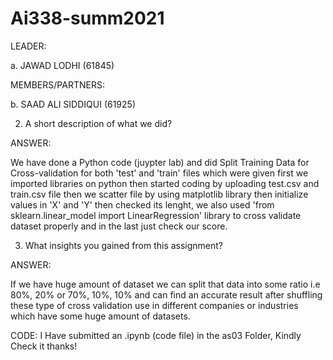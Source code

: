 # Ai338-summ2021
LEADER:

a. JAWAD LODHI (61845)

MEMBERS/PARTNERS:

b. SAAD ALI SIDDIQUI (61925)

2. A short description of what we did?

ANSWER:

We have done a Python code (juypter lab) and did Split Training Data for Cross-validation for both 'test' and 'train' files which were given
first we imported libraries on python then started coding by uploading test.csv and train.csv file then we scatter file by using matplotlib library
then initialize values in 'X' and 'Y' then checked its lenght, we also used 'from sklearn.linear_model import LinearRegression' library to cross validate
dataset properly and in the last just check our score.

3. What insights you gained from this assignment?

ANSWER:

If we have huge amount of dataset we can split that data into some ratio i.e 80%, 20% or 70%, 10%, 10%
and can find an accurate result after shuffling these type of cross validation use in different companies or industries
which have some huge amount of datasets.

CODE:
I Have submitted an .ipynb (code file) in the as03 Folder, Kindly Check it thanks!
